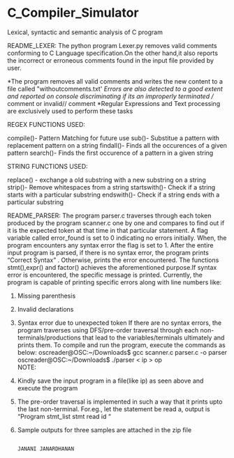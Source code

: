 # C_Compiler_Simulator
Lexical, syntactic and semantic analysis of C program


README_LEXER:
The python program Lexer.py removes valid comments conforming to C Language specification.On the other hand,it also reports the incorrect or erroneous comments found in the input file provided by user.

*The program removes all valid comments and writes the new content to a file called "withoutcomments.txt'
*Errors are also detected to a good extent and reported on console discriminating if its an improperly terminated /* comment or invalid// comment
*Regular Expressions and Text processing are exclusively used to perform these tasks

REGEX FUNCTIONS USED:

compile()- Pattern Matching for future use
sub()- Substitue a pattern with replacement pattern on a string
findall()- Finds all the occurences of a given pattern
search()- Finds the first occurence of a pattern in a given string

STRING FUNCTIONS USED:

replace() - exchange a old substring with a new substring on a string
strip()- Remove whitespaces from a string
startswith()- Check if a string starts with a particular substring
endswith()- Check if a string ends with a particular substring

README_PARSER:
The program parser.c traverses through each token produced by the program scanner.c one by one and compares to find out if it is the expected token at that time in that particular statement. 
A flag variable called error_found is set to 0 indicating no errors initially. When, the program encounters any syntax error the flag is set to 1. After the entire input program is parsed, if there is no syntax error, the program prints “Correct Syntax” . Otherwise, prints the error encountered.
The functions stmt(),expr() and factor() achieves the aforementioned purpose.If syntax error is encountered, the specific message is printed. Currently, the program is capable of printing specific errors along with line numbers like:
1.	Missing parenthesis
2.	Invalid declarations
3.	Syntax error due to unexpected token 
If there are no syntax errors, the program traverses using DFS/pre-order traversal through each non-terminals/productions that lead to the variables/terminals ultimately and prints them.
To compile and run the program, execute the commands as below:
oscreader@OSC:~/Downloads$ gcc scanner.c parser.c -o parser
oscreader@OSC:~/Downloads$ ./parser < ip > op    
NOTE: 
1.	Kindly save the input program in a file(like ip) as seen above and execute the program
2.	The pre-order traversal is implemented in such a way that it prints upto the last non-terminal.
For.eg., let the statement be read a, output is
“Program stmt_list stmt read id “ 
3.	Sample outputs for three samples are attached in the zip file

                                                                                                                      JANANI JANARDHANAN




